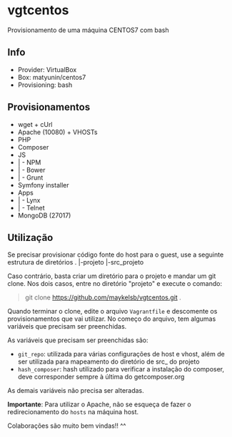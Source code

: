 # vgtcentos
Provisionamento de uma máquina CENTOS7 com bash

## Info ##
* Provider: VirtualBox
* Box: matyunin/centos7
* Provisioning: bash

## Provisionamentos ##
* wget + cUrl
* Apache (10080) + VHOSTs
* PHP
* Composer
* JS
* | - NPM
* | - Bower
* | - Grunt
* Symfony installer
* Apps
* | - Lynx
* | - Telnet
* MongoDB (27017)

## Utilização ##
Se precisar provisionar código fonte do host para o guest, use a seguinte estrutura de diretórios
.
|-projeto
|-src_projeto

Caso contrário, basta criar um diretório para o projeto e mandar um git clone. Nos dois casos, entre no diretório "projeto" e execute o comando:
> git clone https://github.com/maykelsb/vgtcentos.git .

Quando terminar o clone, edite o arquivo `Vagrantfile` e descomente os provisionamentos que vai utilizar. No começo do arquivo, tem algumas variáveis que precisam ser preenchidas.

As variáveis que precisam ser preenchidas são:
* `git_repo`: utilizada para várias configurações de host e vhost, além de ser utilizada para mapeamento do diretório de src_ do projeto
* `hash_composer`: hash utilizado para verificar a instalação do composer, deve corresponder sempre à última do getcomposer.org

As demais variáveis não precisa ser alteradas.


**Importante**: Para utilizar o Apache, não se esqueça de fazer o redirecionamento do `hosts` na máquina host.


Colaborações são muito bem vindas!! ^^
